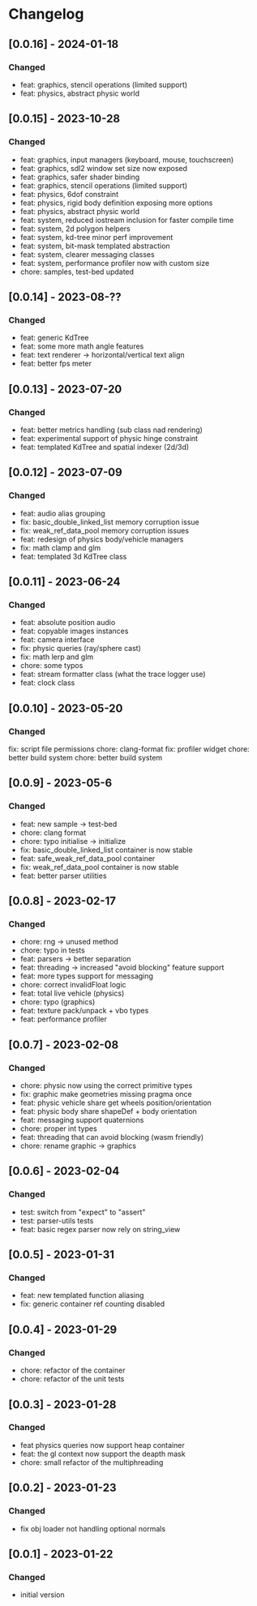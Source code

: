
# Changelog

## [0.0.16] - 2024-01-18
### Changed
- feat: graphics, stencil operations (limited support)
- feat: physics, abstract physic world


## [0.0.15] - 2023-10-28
### Changed
- feat: graphics, input managers (keyboard, mouse, touchscreen)
- feat: graphics, sdl2 window set size now exposed
- feat: graphics, safer shader binding
- feat: graphics, stencil operations (limited support)
- feat: physics, 6dof constraint
- feat: physics, rigid body definition exposing more options
- feat: physics, abstract physic world
- feat: system, reduced iostream inclusion for faster compile time
- feat: system, 2d polygon helpers
- feat: system, kd-tree minor perf improvement
- feat: system, bit-mask templated abstraction
- feat: system, clearer messaging classes
- feat: system, performance profiler now with custom size
- chore: samples, test-bed updated



## [0.0.14] - 2023-08-??
### Changed
- feat: generic KdTree
- feat: some more math angle features
- feat: text renderer -> horizontal/vertical text align
- feat: better fps meter

## [0.0.13] - 2023-07-20
### Changed
- feat: better metrics handling (sub class nad rendering)
- feat: experimental support of physic hinge constraint
- feat: templated KdTree and spatial indexer (2d/3d)

## [0.0.12] - 2023-07-09
### Changed
- feat: audio alias grouping
- fix: basic_double_linked_list memory corruption issue
- fix: weak_ref_data_pool memory corruption issues
- feat: redesign of physics body/vehicle managers
- fix: math clamp and glm
- feat: templated 3d KdTree class

## [0.0.11] - 2023-06-24
### Changed
- feat: absolute position audio
- feat: copyable images instances
- feat: camera interface
- fix: physic queries (ray/sphere cast)
- fix: math lerp and glm
- chore: some typos
- feat: stream formatter class (what the trace logger use)
- feat: clock class

## [0.0.10] - 2023-05-20
### Changed
fix: script file permissions
chore: clang-format
fix: profiler widget
chore: better build system
chore: better build system


## [0.0.9] - 2023-05-6
### Changed
- feat: new sample -> test-bed
- chore: clang format
- chore: typo initialise -> initialize
- fix: basic_double_linked_list container is now stable
- feat: safe_weak_ref_data_pool container
- fix: weak_ref_data_pool container is now stable
- feat: better parser utilities

## [0.0.8] - 2023-02-17
### Changed
- chore: rng -> unused method
- chore: typo in tests
- feat: parsers -> better separation
- feat: threading -> increased "avoid blocking" feature support
- feat: more types support for messaging
- chore: correct invalidFloat logic
- feat: total live vehicle (physics)
- chore: typo (graphics)
- feat: texture pack/unpack + vbo types
- feat: performance profiler

## [0.0.7] - 2023-02-08
### Changed
- chore: physic now using the correct primitive types
- fix: graphic make geometries missing pragma once
- feat: physic vehicle share get wheels position/orientation
- feat: physic body share shapeDef + body orientation
- feat: messaging support quaternions
- chore: proper int types
- feat: threading that can avoid blocking (wasm friendly)
- chore: rename graphic -> graphics

## [0.0.6] - 2023-02-04
### Changed
- test: switch from "expect" to "assert"
- test: parser-utils tests
- feat: basic regex parser now rely on string_view

## [0.0.5] - 2023-01-31
### Changed
- feat: new templated function aliasing
- fix: generic container ref counting disabled

## [0.0.4] - 2023-01-29
### Changed
- chore: refactor of the container
- chore: refactor of the unit tests

## [0.0.3] - 2023-01-28
### Changed
- feat physics queries now support heap container
- feat: the gl context now support the deapth mask
- chore: small refactor of the multiphreading

## [0.0.2] - 2023-01-23
### Changed
- fix obj loader not handling optional normals

## [0.0.1] - 2023-01-22
### Changed
- initial version
